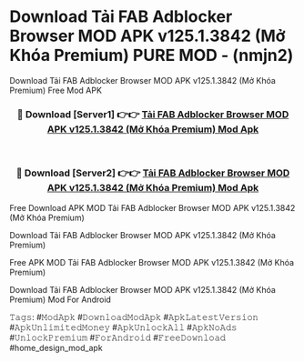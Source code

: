 # Download Tải FAB Adblocker Browser MOD APK v125.1.3842 (Mở Khóa Premium) PURE MOD - (nmjn2)
Download Tải FAB Adblocker Browser MOD APK v125.1.3842 (Mở Khóa Premium) Free Mod APK

<div align="center">
<h3>🔴 Download [Server1] 👉👉 <a href="https://apk-comot.site?title=Tải_FAB_Adblocker_Browser_MOD_APK_v125.1.3842_(Mở_Khóa_Premium)">Tải FAB Adblocker Browser MOD APK v125.1.3842 (Mở Khóa Premium) Mod Apk</a></h3><br>

<h3>🔴 Download [Server2] 👉👉 <a href="https://apk-comot.site?title=Tải_FAB_Adblocker_Browser_MOD_APK_v125.1.3842_(Mở_Khóa_Premium)">Tải FAB Adblocker Browser MOD APK v125.1.3842 (Mở Khóa Premium) Mod Apk</a></h3>
</div>


Free Download APK MOD Tải FAB Adblocker Browser MOD APK v125.1.3842 (Mở Khóa Premium)

Download Tải FAB Adblocker Browser MOD APK v125.1.3842 (Mở Khóa Premium) 

Free APK MOD Tải FAB Adblocker Browser MOD APK v125.1.3842 (Mở Khóa Premium) 

Download Tải FAB Adblocker Browser MOD APK v125.1.3842 (Mở Khóa Premium) Mod For Android

𝚃𝚊𝚐𝚜: #𝙼𝚘𝚍𝙰𝚙𝚔 #𝙳𝚘𝚠𝚗𝚕𝚘𝚊𝚍𝙼𝚘𝚍𝙰𝚙𝚔 #𝙰𝚙𝚔𝙻𝚊𝚝𝚎𝚜𝚝𝚅𝚎𝚛𝚜𝚒𝚘𝚗 #𝙰𝚙𝚔𝚄𝚗𝚕𝚒𝚖𝚒𝚝𝚎𝚍𝙼𝚘𝚗𝚎𝚢 #𝙰𝚙𝚔𝚄𝚗𝚕𝚘𝚌𝚔𝙰𝚕𝚕 #𝙰𝚙𝚔𝙽𝚘𝙰𝚍𝚜 #𝚄𝚗𝚕𝚘𝚌𝚔𝙿𝚛𝚎𝚖𝚒𝚞𝚖 #𝙵𝚘𝚛𝙰𝚗𝚍𝚛𝚘𝚒𝚍 #𝙵𝚛𝚎𝚎𝙳𝚘𝚠𝚗𝚕𝚘𝚊𝚍 #home_design_mod_apk